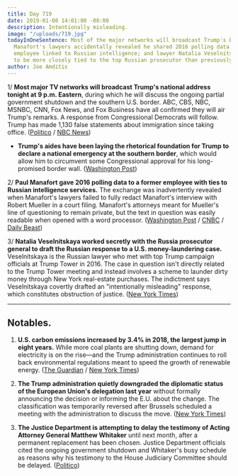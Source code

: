 ```yaml
---
title: Day 719
date: 2019-01-08 14:01:00 -08:00
description: Intentionally misleading.
image: "/uploads/719.jpg"
todayInOneSentence: Most of the major networks will broadcast Trump's border address;
  Manafort's lawyers accidentally revealed he shared 2016 polling data with a former
  employee linked to Russian intelligence; and lawyer Natalia Veselnitskaya was revealed
  to be more closely tied to the top Russian prosecutor than previously understood.
author: Joe Amditis
---
```


1/ **Most major TV networks will broadcast Trump's national address tonight at 9 p.m. Eastern**, during which he will discuss the ongoing partial government shutdown and the southern U.S. border. ABC, CBS, NBC, MSNBC, CNN, Fox News, and Fox Business have all confirmed they will air Trump's remarks. A response from Congressional Democrats will follow. Trump has made 1,130 false statements about immigration since taking office. ([Politico](https://www.politico.com/story/2019/01/07/major-networks-broadcast-trumps-shutdown-address-1086048) / [NBC News](https://www.nbcnews.com/politics/donald-trump/major-networks-will-carry-democratic-response-trump-immigration-speech-n956051))

* **Trump's aides have been laying the rhetorical foundation for Trump to declare a national emergency at the southern border**, which would allow him to circumvent some Congressional approval for his long-promised border wall. ([Washington Post](http://www.washingtonpost.com/politics/trump-lays-groundwork-for-national-emergency-as-officials-argue-border-is-in-crisis/2019/01/07/e0f9aa34-1299-11e9-b6ad-9cfd62dbb0a8_story.html))

2/ **Paul Manafort gave 2016 polling data to a former employee with ties to Russian intelligence services.** The exchange was inadvertently revealed when Manafort's lawyers failed to fully redact Manafort's interview with Robert Mueller in a court filing. Manafort's attorneys meant for Mueller's line of questioning to remain private, but the text in question was easily readable when opened with a word processor. ([Washington Post](http://www.washingtonpost.com/local/legal-issues/paul-manafort-shared-2016-polling-data-with-russian-employee-according-to-court-filing/2019/01/08/3f562ad8-12b0-11e9-803c-4ef28312c8b9_story.html) / [CNBC](https://www.cnbc.com/2019/01/08/mueller-accused-manafort-of-lying-about-sharing-polling-data-with-spy.html) / [Daily Beast](https://www.thedailybeast.com/manafort-suggests-he-gave-suspected-russian-spy-2016-polling-data))

3/ **Natalia Veselnitskaya worked secretly with the Russia prosecutor general to draft the Russian response to a U.S. money-laundering case.** Veselnitskaya is the Russian lawyer who met with top Trump campaign officials at Trump Tower in 2016. The case in question isn't directly related to the Trump Tower meeting and instead involves a scheme to launder dirty money through New York real-estate purchases. The indictment says Veselnitskaya covertly drafted an "intentionally misleading" response, which constitutes obstruction of justice. ([New York Times](https://www.nytimes.com/2019/01/08/nyregion/trump-tower-natalya-veselnitskaya-indictment.html))

---

## Notables.

1. **U.S. carbon emissions increased by 3.4% in 2018, the largest jump in eight years.** While more coal plants are shutting down, demand for electricity is on the rise—and the Trump administration continues to roll back environmental regulations meant to speed the growth of renewable energy. ([The Guardian](https://www.theguardian.com/environment/2019/jan/08/carbon-emissions-trump-agenda-climate-change) / [New York Times](https://www.nytimes.com/2019/01/08/climate/greenhouse-gas-emissions-increase.html))

2. **The Trump administration quietly downgraded the diplomatic status of the European Union's delegation last year** without formally announcing the decision or informing the E.U. about the change. The classification was temporarily reversed after Brussels scheduled a meeting with the administration to discuss the move. ([New York Times](https://www.nytimes.com/2019/01/08/world/europe/eu-us-diplomatic-status.html))

3. **The Justice Department is attempting to delay the testimony of Acting Attorney General Matthew Whitaker** until next month, after a permanent replacement has been chosen. Justice Department officials cited the ongoing government shutdown and Whitaker's busy schedule as reasons why his testimony to the House Judiciary Committee should be delayed. ([Politico](https://www.politico.com/story/2019/01/07/matthew-whitaker-testify-congress-doj-1086051))